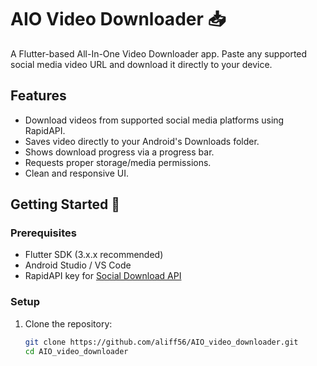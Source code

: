 # AIO Video Downloader 📥

A Flutter-based All-In-One Video Downloader app. Paste any supported social media video URL and download it directly to your device.

## Features
- Download videos from supported social media platforms using RapidAPI.
- Saves video directly to your Android's Downloads folder.
- Shows download progress via a progress bar.
- Requests proper storage/media permissions.
- Clean and responsive UI.

## Getting Started 🚀

### Prerequisites
- Flutter SDK (3.x.x recommended)
- Android Studio / VS Code
- RapidAPI key for [Social Download API](https://rapidapi.com/)

### Setup

1. Clone the repository:
   ```bash
   git clone https://github.com/aliff56/AIO_video_downloader.git
   cd AIO_video_downloader
